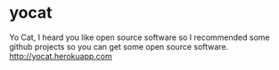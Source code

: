 yocat
=====

Yo Cat, I heard you like open source software so I recommended some github projects so you can get some open source software.
http://yocat.herokuapp.com
